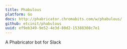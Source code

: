 ```yaml
---
title: Phabulous
platform: Go
docs: http://phabricator.chromabits.com/w/phabulous/
github: etcinit/phabulous
uuid: ef9eb349-9e52-4e3d-80d2-15388308c7e1
---
```


A Phabricator bot for Slack

<!--more-->
